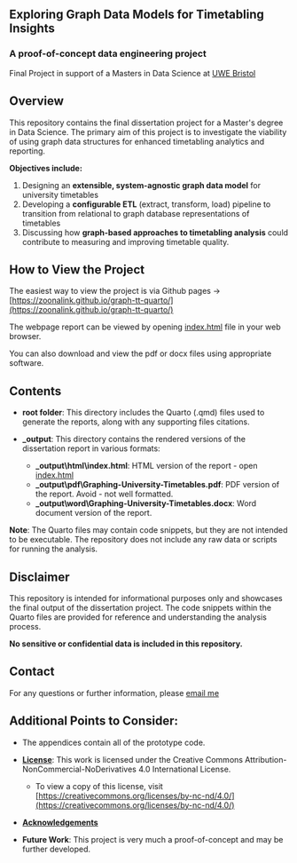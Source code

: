 ## Exploring Graph Data Models for Timetabling Insights
### A proof-of-concept data engineering project

Final Project in support of a Masters in Data Science at [UWE Bristol](www.uwe.ac.uk)

## Overview

This repository contains the final dissertation project for a Master's degree in Data Science. The primary aim of this project is to investigate the viability of using graph data structures for enhanced timetabling analytics and reporting.

**Objectives include:**

1. Designing an **extensible, system-agnostic graph data model** for university timetables
2. Developing a **configurable ETL** (extract, transform, load) pipeline to transition from relational to graph database representations of timetables
3. Discussing how **graph-based approaches to timetabling analysis** could contribute to measuring and improving timetable quality.

## How to View the Project

The easiest way to view the project is via Github pages -> [https://zoonalink.github.io/graph-tt-quarto/](https://zoonalink.github.io/graph-tt-quarto/)

The webpage report can be viewed by opening [index.html](_output\html\index.html) file in your web browser.

You can also download and view the pdf or docx files using appropriate software.

## Contents

* **root folder**: This directory includes the Quarto (.qmd) files used to generate the reports, along with any supporting files citations.

* **_output**: This directory contains the rendered versions of the dissertation report in various formats:
  * **_output\html\index.html**: HTML version of the report - open [index.html](_output\html\index.html)
  * **_output\pdf\Graphing-University-Timetables.pdf**: PDF version of the report. Avoid - not well formatted.
  * **_output\word\Graphing-University-Timetables.docx**: Word document version of the report.

**Note**: The Quarto files may contain code snippets, but they are not intended to be executable. The repository does not include any raw data or scripts for running the analysis.

## Disclaimer

This repository is intended for informational purposes only and showcases the final output of the dissertation project. The code snippets within the Quarto files are provided for reference and understanding the analysis process.

**No sensitive or confidential data is included in this repository.**

## Contact

For any questions or further information, please [email me](mailto:zoonalink@gmail.com)

## Additional Points to Consider:

* The appendices contain all of the prototype code.
  
* **[License](LICENSE.md)**: This work is licensed under the Creative Commons Attribution-NonCommercial-NoDerivatives 4.0 International License.
  * To view a copy of this license, visit
 [https://creativecommons.org/licenses/by-nc-nd/4.0/](https://creativecommons.org/licenses/by-nc-nd/4.0/)

* **[Acknowledgements](_output\html\acknowledgements.html)**

* **Future Work**: This project is very much a proof-of-concept and may be further developed.

